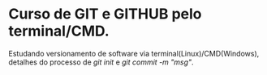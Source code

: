 # Curso de GIT e GITHUB pelo terminal/CMD.

Estudando versionamento de software via terminal(Linux)/CMD(Windows), detalhes do processo de *_git init_* e *_git commit -m "msg"_*.  
